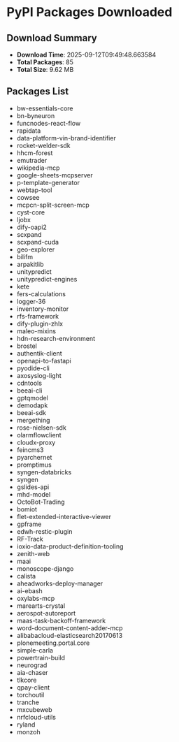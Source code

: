 # PyPI Packages Downloaded

## Download Summary
- **Download Time**: 2025-09-12T09:49:48.663584
- **Total Packages**: 85
- **Total Size**: 9.62 MB

## Packages List
- bw-essentials-core
- bn-byneuron
- funcnodes-react-flow
- rapidata
- data-platform-vin-brand-identifier
- rocket-welder-sdk
- hhcm-forest
- emutrader
- wikipedia-mcp
- google-sheets-mcpserver
- p-template-generator
- webtap-tool
- cowsee
- mcpcn-split-screen-mcp
- cyst-core
- ljobx
- dify-oapi2
- scxpand
- scxpand-cuda
- geo-explorer
- bilifm
- arpakitlib
- unitypredict
- unitypredict-engines
- kete
- fers-calculations
- logger-36
- inventory-monitor
- rfs-framework
- dify-plugin-zhlx
- maleo-mixins
- hdn-research-environment
- brostel
- authentik-client
- openapi-to-fastapi
- pyodide-cli
- axosyslog-light
- cdntools
- beeai-cli
- gptqmodel
- demodapk
- beeai-sdk
- mergething
- rose-nielsen-sdk
- olarmflowclient
- cloudx-proxy
- feincms3
- pyarchernet
- promptimus
- syngen-databricks
- syngen
- gslides-api
- mhd-model
- OctoBot-Trading
- bomiot
- flet-extended-interactive-viewer
- gpframe
- edwh-restic-plugin
- RF-Track
- ioxio-data-product-definition-tooling
- zenith-web
- maai
- monoscope-django
- calista
- aheadworks-deploy-manager
- ai-ebash
- oxylabs-mcp
- marearts-crystal
- aerospot-autoreport
- maas-task-backoff-framework
- word-document-content-adder-mcp
- alibabacloud-elasticsearch20170613
- plonemeeting.portal.core
- simple-carla
- powertrain-build
- neurograd
- aia-chaser
- tlkcore
- qpay-client
- torchoutil
- tranche
- mxcubeweb
- nrfcloud-utils
- ryland
- monzoh
